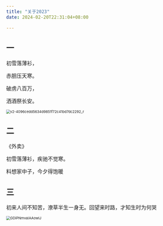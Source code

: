 ```yaml
---
title: "关于2023"
date: 2024-02-20T22:31:04+08:00

---
```


## 一

初雪落薄衫，

赤胆压天寒。

破虏八百万，

洒酒祭长安。

<img src="http://inksnw.asuscomm.com:3001/blog/关于2023_bf9c2ed3abc9a69e27c18dca601b6b15.jpeg" alt="v2-4096cedd5634d9851f72c41bd7dc2292_r" style="zoom:67%;" />

## 二

《外卖》

初雪落薄衫，疾驰不觉寒。

料想家中子，今夕得饱暖

## 三

初来人间不知苦，潦草半生一身无。回望来时路，才知生时为何哭

 <img src="http://inksnw.asuscomm.com:3001/blog/关于2023_b3597b32fa41107a2a775a6adefb5b5a.jpeg" alt="GDiPNmvaIAAowlJ" style="zoom: 67%;" />
